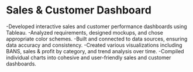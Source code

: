 # Sales & Customer Dashboard

-Developed interactive sales and customer performance dashboards using Tableau.
-Analyzed requirements, designed mockups, and chose appropriate color schemes.
-Built and connected to data sources, ensuring data accuracy and consistency.
-Created various visualizations including BANS, sales & profit by category, and trend analysis over time.
-Compiled individual charts into cohesive and user-friendly sales and customer dashboards.
